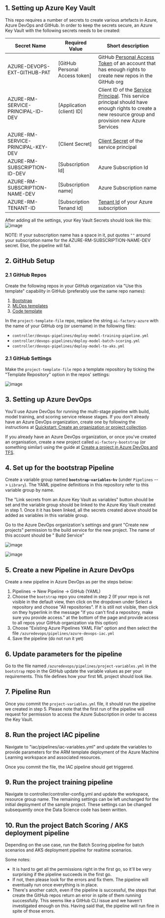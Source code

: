## 1. Setting up Azure Key Vault

This repo requires a number of secrets to create various artefacts in Azure, Azure DevOps and GitHub. In order to keep the secrets secure, an Azure Key Vault with the following secrets needs to be created:

| Secret Name            | Required Value           | Short description                                                                                                           |
| ------------------------ | ------------------------- | --------------------------------------------------------------------------------------------------------------------------- |
| AZURE-DEVOPS-EXT-GITHUB-PAT | [GitHub Personal Access token]       | GitHub [Personal Access Token](https://docs.github.com/en/github/authenticating-to-github/keeping-your-account-and-data-secure/creating-a-personal-access-token) of an account that has enough rights to create new repos in the GitHub org                                 |
| AZURE-RM-SERVICE-PRINCIPAL-ID-DEV                 | [Application (client) ID]                 | Client ID of the [Service Principal](https://docs.microsoft.com/en-us/azure/active-directory/develop/quickstart-register-app#register-an-application). This service principal should have enough rights to create a new resource group and provision new Azure Services                           |
| AZURE-RM-SERVICE-PRINCIPAL-KEY-DEV           | [Client Secret]                  | [Client Secret](https://docs.microsoft.com/en-us/azure/active-directory/develop/quickstart-register-app#add-a-client-secret) of the service principal                                                                                                  |
| AZURE-RM-SUBSCRIPTION-ID-DEV           | [Subscription Id]              | Azure Subscription Id                                                                                                     |
| AZURE-RM-SUBSCRIPTION-NAME-DEV  | [Subscription name] | Azure Subscription name |
| AZURE-RM-TENANT-ID | [Subscription Tenand Id]  | [Tenant Id](https://docs.microsoft.com/en-us/azure/active-directory/fundamentals/active-directory-how-to-find-tenant) of your Azure subscription               |

After adding all the settings, your Key Vault Secrets should look like this:
![image](https://user-images.githubusercontent.com/525867/135234077-af139012-55fc-4bc7-83a3-9aff2d727478.png)

NOTE: If your subscription name has a space in it, put quotes `""` around your subscription name for the AZURE-RM-SUBSCRIPTION-NAME-DEV secret. Else, the pipeline will fail.

## 2. GitHub Setup

### 2.1 GitHub Repos

Create the following repos in your GitHub organization via "Use this template" capability in GitHub (preferably use the same repo names):

1. [Bootstrap](https://github.com/ai-factory-azure/bootstrap)
2. [MLOps templates](https://github.com/ai-factory-azure/templates-mlops)
3. [Code template](https://github.com/ai-factory-azure/project-template-file)

In the `project-template-file` repo, replace the string `ai-factory-azure` with the name of your GitHub org (or username) in the following files:
* `controller/devops-pipelines/deploy-model-training-pipeline.yml`
* `controller/devops-pipelines/deploy-model-batch-scoring.yml`
* `controller/devops-pipelines/deploy-model-to-aks.yml`

### 2.1 GitHub Settings

Make the `project-template-file` repo a template repository by ticking the "Template Repository" option in the repos' settings:

![image](https://user-images.githubusercontent.com/26466075/132330317-528a2e71-7371-46c8-870e-10349a9fefcc.png)

## 3. Setting up Azure DevOps

You'll use Azure DevOps for running the multi-stage pipeline with build, model training, and scoring service release stages. If you don't already have an Azure DevOps organization, create one by following the instructions at [Quickstart: Create an organization or project collection](https://docs.microsoft.com/en-us/azure/devops/organizations/accounts/create-organization?view=azure-devops).

If you already have an Azure DevOps organization, or once you've created an organisation, create a new project called `ai-factory-bootstrap` (or something similar) using the guide at [Create a project in Azure DevOps and TFS](https://docs.microsoft.com/en-us/azure/devops/organizations/projects/create-project?view=azure-devops).

## 4. Set up for the bootstrap Pipeline

Create a variable group named **`bootstrap-variables-kv`** (under `Pipelines` --> `Library`). The YAML pipeline definitions in this repository refer to this variable group by name.

The "Link secrets from an Azure Key Vault as variables" button should be set and the variable group should be linked to the Azure Key Vault created in step 1. Once it it has been linked, all the secrets created above should be added as variables in this variable group.

Go to the Azure DevOps organization's settings and grant "Create new projects" permission to the build service for the new project. The name of this account should be "<azure devops project name> Build Service"
  
![image](https://user-images.githubusercontent.com/26466075/132328747-02b0011f-aaa6-4a85-b51c-8e9feeed14d4.png)

![image](https://user-images.githubusercontent.com/26466075/132328799-55d9cbb4-520f-4890-9753-240fbae6a5d1.png)

## 5. Create a new Pipeline in Azure DevOps

Create a new pipeline in Azure DevOps as per the steps below:

1. Pipelines -> New Pipeline -> GitHub (YAML)
2. Choose the `bootstrap` repo you created in step 2 (If your repo is not visible in the default view, then click on the dropdown under Select a repository and choose "All repositories". If it is still not visible, then click on they hyperlink in the message "If you can't find a repository, make sure you provide access." at the bottom of the page and provide access to all repos your GitHub organization via this option)
3. Choose "Existing Azure Pipelines YAML File" option and then select the file `/azuredevops/pipelines/azure-devops-iac.yml`
4. Save the pipeline (do not run it yet)

## 6. Update parameters for the pipeline

Go to the file named `/azuredevops/pipelines/project-variables.yml` in the `bootstrap` repo in the GitHub update the variable values as per your requirements. This file defines how your first ML project should look like.

## 7. Pipeline Run

Once you commit the `project-variables.yml` file, it should run the pipeline we created in step 5. Please note that the first run of the pipeline will request for permission to access the Azure Subscription in order to access the Key Vault. 

## 8. Run the project IAC pipeline

Navigate to "iac/pipelines/iac-variables.yml" and update the variables to provide parameters for the ARM template deployment of the Azure Machine Learning workspace and associated resources. 

Once you commit the file, the IAC pipeline should get triggered.

## 9. Run the project training pipeline

Navigate to controller/controller-config.yml and update the workspace, resource group name. The remaining settings can be left unchanged for the initial deployment of the sample project. These settings can be changed subsequently once the Data Science code has been written. 

## 10. Run the project Batch Scoring / AKS deployment pipeline

Depending on the use case, run the Batch Scoring pipeline for batch scenarios and AKS deployment pipeline for realtime scenarios. 

Some notes:

* It is hard to get all the permissions right in the first go, so it'll be very surprising if the pipeline succeeds in the first go.
* If not, then please look for the errors and fix them. The pipeline will eventually run once everything is in place.
* There's another catch, even if the pipeline is successful, the steps that create the GitHub repos return an error in spite of them running successfully. This seems like a GitHub CLI issue and we haven't investigated enough on this. Having said that, the pipeline will run fine in spite of those errors. 
